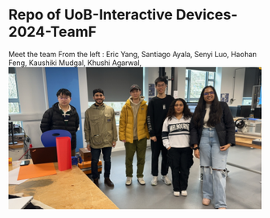 # Repo of UoB-Interactive Devices-2024-TeamF
Meet the team
From the left : Eric Yang, Santiago Ayala, Senyi Luo, Haohan Feng, Kaushiki Mudgal, Khushi Agarwal, 
![Group](IMG_8082.JPG)
